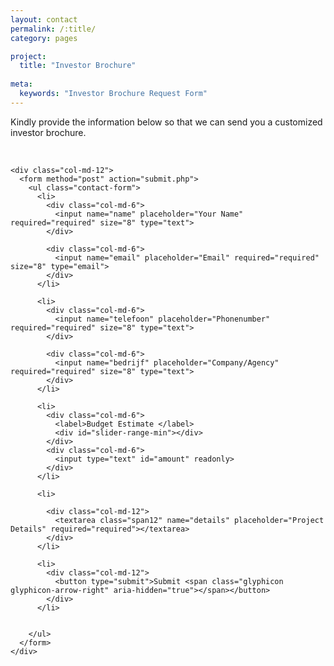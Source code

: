 ```yaml
---
layout: contact
permalink: /:title/
category: pages

project:
  title: "Investor Brochure"
  
meta:
  keywords: "Investor Brochure Request Form"
---
```

<p>Kindly provide the information below so that we can send you a customized investor brochure.</p>
<br>
<div class="container">
  <div class="row">

    <div class="col-md-12">
      <form method="post" action="submit.php">
        <ul class="contact-form">
          <li>
            <div class="col-md-6">
              <input name="name" placeholder="Your Name" required="required" size="8" type="text">
            </div>

            <div class="col-md-6">
              <input name="email" placeholder="Email" required="required" size="8" type="email">
            </div>
          </li>

          <li>
            <div class="col-md-6">
              <input name="telefoon" placeholder="Phonenumber" required="required" size="8" type="text">
            </div>

            <div class="col-md-6">
              <input name="bedrijf" placeholder="Company/Agency" required="required" size="8" type="text">
            </div>
          </li>

          <li>
            <div class="col-md-6">
              <label>Budget Estimate </label>
              <div id="slider-range-min"></div>
            </div>
            <div class="col-md-6">
              <input type="text" id="amount" readonly>
            </div>
          </li>

          <li>

            <div class="col-md-12">
              <textarea class="span12" name="details" placeholder="Project Details" required="required"></textarea>
            </div>
          </li>

          <li>
            <div class="col-md-12">
              <button type="submit">Submit <span class="glyphicon glyphicon-arrow-right" aria-hidden="true"></span></button>
            </div>
          </li>


        </ul>
      </form>
    </div>

  </div>
</div>
